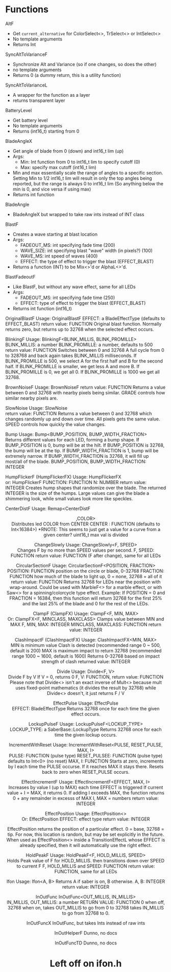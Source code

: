 # Functions

AltF
- Get `current_alternative` for ColorSelect<>, TrSelect<> or IntSelect<>
- No template arguments
- Returns Int

SyncAltToVarianceF
- Synchronize Alt and Variance (so if one changes, so does the other)
- no template arguments
- Returns 0 (a dummy return, this is a utility function)

SyncAltToVarianceL
- A wrapper for the function as a layer
- returns transparent layer

BatteryLevel
- Get battery level 
- No template arguments
- Returns (int16_t) starting from 0 

BladeAngleX
- Get angle of blade from 0 (down) and int16_t lim (up) 
- Args:
    * Min: Int function from 0 to int16_t lim to specify cutoff (0)
    * Max: specify max cutoff (int16_t lim)
- Min and max essentially scale the range of angles to a specific section. 
    Setting Min to 1/2 int16_t lim will result in only the top angles being reported,
    but the range is always 0 to int16_t lim (So anything below the min is 0, and vice versa if using max)
- Returns int function

BladeAngle
- BladeAngleX but wrapped to take raw ints instead of INT class

BlastF
- Creates a wave starting at blast location
- Args:
    * FADEOUT_MS: int specifying fade time (200)
    * WAVE_SIZE: int specifying blast "wave" width (in pixels?) (100)
    * WAVE_MS: int speed of waves (400)
    * EFFECT: the type of effect to trigger the blast (EFFECT_BLAST)
- Returns a function (INT) to be Mix<>'d or AlphaL<>'d.

BlastFadeoutF
- Like BlastF, but without any wave effect, same for all LEDs
- Args:
    * FADEOUT_MS: int specifying fade time (250)
    * EFFECT: type of effect to trigger the blast (EFFECT_BLAST)
- Returns int function (int16_t)

OriginalBlastF
    Usage: OriginalBlastF<EFFECT>
    EFFECT: a BladeEffectType (defaults to EFFECT_BLAST)
    return value: FUNCTION
    Original blast function. Normally returns zero, but
    returns up to 32768 when the selected effect occurs.

BlinkingF
    Usage: BlinkingF<BLINK_MILLIS, BLINK_PROMILLE>
    BLINK_MILLIS: a number
    BLINK_PROMILLE: a number, defaults to 500
    return value: FUNCTION
    Switches between 0 and 32768
    A full cycle from 0 to 328768 and back again takes BLINK_MILLIS milliseconds.
    If BLINK_PROMILLE is 500, we select A for the first half and B for the
    second half. If BLINK_PROMILLE is smaller, we get less A and more B.
    If BLINK_PROMILLE is 0, we get all 0.
    If BLINK_PROMILLE is 1000 we get all 32768.

BrownNoiseF
    Usage: BrownNoiseF<GRADE>
    return value: FUNCTION
    Returns a value between 0 and 32768 with nearby pixels being similar.
    GRADE controls how similar nearby pixels are.
    
SlowNoise
   Usage: SlowNoise<SPEED>                                           
   return value: FUNCTION
   Returns a value between 0 and 32768 which changes randomly up and
   down over time. All pixels gets the same value.
   SPEED controls how quickly the value changes.

Bump
   Usage: Bump<BUMP_POSITION, BUMP_WIDTH_FRACTION>                         
   Returns different values for each LED, forming a bump shape.
   If BUMP_POSITION is 0, bump will be at the hilt.
   If BUMP_POSITION is 32768, the bump will be at the tip.
   If BUMP_WIDTH_FRACTION is 1, bump will be extremely narrow.
   If BUMP_WIDTH_FRACTION is 32768, it will fill up most/all of the blade.
   BUMP_POSITION, BUMP_WIDTH_FRACTION: INTEGER

HumpFlickerF (HumpFlickerFX)
   Usage: HumpFlickerFX<FUNCTION>                      
   or: HumpFlickerF<N>
   FUNCTION: FUNCTION
   N: NUMBER
   return value: INTEGER
   Creates hump shapes that randomize over the blade.
   The returned INTEGER is the size of the humps.
   Large values can give the blade a shimmering look, 
   while small values look more like speckles.

CenterDistF
   Usage: Remap<CenterDistF<CENTER>,COLOR>    
   Distributes led COLOR from CENTER
   CENTER : FUNCTION (defaults to Int<16384>)
   *RNOTE: This seems to just get a value for a curve from a given center?
        uint16_t max val is divided 

ChangeSlowly
   Usage: ChangeSlowly<F, SPEED>                      
   Changes F by no more than SPEED values per second.
   F, SPEED: FUNCTION
   return value: FUNCTION (F after change), same for all LEDs

CircularSectionF
   Usage: CircularSectionF<POSITION, FRACTION>                                       
   POSITION: FUNCTION position on the circle or blade, 0-32768
   FRACTION: FUNCTION how much of the blade to light up, 0 = none, 32768 = all of it
   return value: FUNCTION
   Returns 32768 for LEDs near the position with wrap-around.
   Could be used with MarbleF<> for a marble effect, or with
   Saw<> for a spinning/colorcycle type effect.
   Example: If POSITION = 0 and FRACTION = 16384, then this function
   will return 32768 for the first 25% and the last 25% of the blade
   and 0 for the rest of the LEDs.

ClampF (ClampFX)
   Usage: ClampF<F, MIN, MAX>            
   Or:    ClampFX<F, MINCLASS, MAXCLASS>
   Clamps value between MIN and MAX
   F, MIN, MAX: INTEGER
   MINCLASS, MAXCLASS: FUNCTION
   return value: INTEGER

ClashImpactF (ClashImpactFX)
   Usage: ClashImpactFX<MIN, MAX>                                                         
   MIN is minimum value Clash is detected (recommended range 0 ~ 500, default is 200)
   MAX is maximum impact to return 32768 (recommended range 1000 ~ 1600, default is 1600)
   Returns 0-32768 based on impact strength of clash
   returned value: INTEGER

Divide
   Usage: Divide<F, V>                                                                                  
   Divide F by V
   If V = 0, returns 0
   F, V: FUNCTION, 
   return value: FUNCTION
   Please note that Divide<> isn't an exact inverse of Mult<> because mult uses fixed-point mathematics
   (it divides the result by 32768) while Divide<> doesn't, it just returns F / V

EffectPulse
   Usage: EffectPulse<EFFECT>                                
   EFFECT: BladeEffectType
   Returns 32768 once for each time the given effect occurs.

LockupPulseF
   Usage: LockupPulseF<LOCKUP_TYPE>                          
   LOCKUP_TYPE: a SaberBase::LockupType
   Returns 32768 once for each time the given lockup occurs.

IncrementWithReset
   Usage: IncrementWithReset<PULSE, RESET_PULSE, MAX, I>              
   PULSE: FUNCTION (pulse type) 
   RESET_PULSEE: FUNCTION (pulse type) defaults to Int<0> (no reset)
   MAX, I: FUNCTION
   Starts at zero, increments by I each time the PULSE occurse.
   If it reaches MAX it stays there.
   Resets back to zero when RESET_PULSE occurs.

EffectIncrementF
   Usage: EffectIncrementF<EFFECT, MAX, I>                                            
   Increases by value I (up to MAX) each time EFFECT is triggered
   If current value + I = MAX, it returns 0.
   If adding I exceeds MAX, the function returns 0 + any remainder in excesss of MAX 
   I, MAX = numbers
   return value: INTEGER

EffectPosition
   Usage: EffectPosition<>                                                                      
   Or: EffectPosition<EFFECT>
   EFFECT: effect type
   return value: INTEGER
                                                                                                
   EffectPosition returns the position of a particular effect. 0 = base, 32768 = tip.
   For now, this location is random, but may be set explicitly in the future.
   When used as EffectPosition<> inside a TransitionEffectL whose EFFECT is already specified, 
   then it will automatically use the right effect.

HoldPeakF
   Usage: HoldPeakF<F, HOLD_MILLIS, SPEED>       
   Holds Peak value of F for HOLD_MILLIS.
   then transitions down over SPEED to current F
   F, HOLD_MILLIS and SPEED: FUNCTION
   return value: FUNCTION, same for all LEDs

Ifon
   Usage: Ifon<A, B>
   Returns A if saber is on, B otherwise.
   A, B: INTEGER
   return value: INTEGER 

InOutFunc
   InOutFunc<OUT_MILLIS, IN_MILLIS>                                  
   IN_MILLIS, OUT_MILLIS: a number
   RETURN VALUE: FUNCTION
   0 when off, 32768 when on, takes OUT_MILLIS to go from 0 to 32768
   takes IN_MILLIS to go from 32768 to 0.

InOutFuncX
    InOutFunc, but takes Ints instead of raw ints

InOutHelperF
    Dunno, no docs

InOutFuncTD
    Dunno, no docs

# Left off on ifon.h



